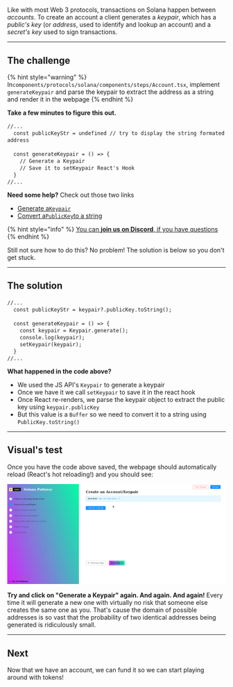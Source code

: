 # 

Like with most Web 3 protocols, transactions on Solana happen between *accounts*.  To create an account a client generates a *keypair*, which has a *public's key* (or *address*, used to identify and lookup an account) and a *secret's key* used to sign transactions.

----------------------------------

## The challenge

{% hint style="warning" %}
In`components/protocols/solana/components/steps/Account.tsx`, implement `generateKeypair` and parse the keypair to extract the address as a string and render it in the webpage
{% endhint %}

**Take a few minutes to figure this out.**

```tsx
//...
  const publicKeyStr = undefined // try to display the string formated address

  const generateKeypair = () => {
    // Generate a Keypair
    // Save it to setKeypair React's Hook
  }
//...
```

**Need some help?** Check out those two links
* [Generate a`Keypair`](https://solana-labs.github.io/solana-web3.js/classes/Keypair.html#constructor)  
* [Convert a`PublicKey`to a string](https://solana-labs.github.io/solana-web3.js/classes/PublicKey.html#tostring)

{% hint style="info" %}
[You can **join us on Discord**, if you have questions](https://discord.gg/fszyM7K)
{% endhint %}

Still not sure how to do this? No problem! The solution is below so you don't get stuck.

----------------------------------

## The solution

```tsx
//...
  const publicKeyStr = keypair?.publicKey.toString();

  const generateKeypair = () => {
    const keypair = Keypair.generate();
    console.log(keypair);
    setKeypair(keypair);
  }
//...
```

**What happened in the code above?**

* We used the JS API's `Keypair` to generate a keypair
* Once we have it we call `setKeypair` to save it in the react hook
* Once React re-renders, we parse the keypair object to extract the public key using `keypair.publicKey`
* But this value is a `Buffer` so we need to convert it to a string using `PublicKey.toString()`

----------------------------------

## Visual's test

Once you have the code above saved, the webpage should automatically reload (React's hot reloading!) and you should see:

![](../../../.gitbook/assets/solana-account.gif)

**Try and click on "Generate a Keypair" again. And again. And again!** Every time it will generate a new one with virtually no risk that someone else creates the same one as you. That's cause the domain of possible addresses is so vast that the probability of two identical addresses being generated is ridiculously small.

----------------------------------

## Next

Now that we have an account, we can fund it so we can start playing around with tokens!
